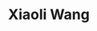 ---
title: Xiaoli Wang
first_name: Xiaoli
last_name: Wang
role: visiting Master from Xidian Univ.
# interests:
#   - Trustworthy LLM technologies
#   - Big Graph Mining
#   - Scalings for AI

# education:
#   courses:
#     - course: Master in Computer Science and Technology
#       institution: Institute of Computing Technology, Chinese Academic of Sciences
#       year: 2021.9-2024.7
#     - course: advised on anomaly detection and graph learning
#       year: 2020(senior)
# social:
#   - icon: home
#     icon_pack: fas
#     link: https://shenghua-liu.github.io
#   - icon: envelope
#     icon_pack: fas
#     link: 'mailto:liushenghua AT ict DOT ac DOT cn'
#   #- icon: twitter
#     #icon_pack: fab
#     #link: https://twitter.com/GeorgeCushen
#   - icon: google-scholar
#     icon_pack: ai
#     link: https://scholar.google.com/citations?user=W8I9dyEAAAAJ&hl=en 
#   - icon: github
#     icon_pack: fab
#     link: https://github.com/shenghua-liu
#   - icon: orcid 
#     icon_pack: fab
#     link: https://orcid.org/0000-0003-2120-3598 
# # Link to a PDF of your resume/CV from the About widget.
# # To enable, copy your resume/CV to `static/files/cv.pdf` and uncomment the lines below.
# # - icon: cv
# #   icon_pack: ai
# #   link: files/cv.pdf

# # Enter email to display Gravatar (if Gravatar enabled in Config)
# email: 'liushenghua at ict.ac.cn'

# Highlight the author in author lists? (true/false)
highlight_name: false

# Organizational groups that you belong to (for People widget)
#   Set this to `[]` or comment out if you are not using People widget.
user_groups:
  - Alumni
---